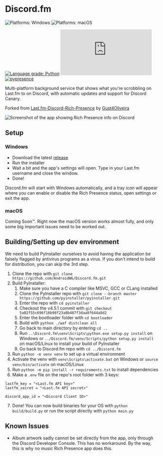 # Discord.fm
![Platforms: Windows](https://img.shields.io/badge/Windows-0078D6?style=for-the-badge&logo=windows&logoColor=white)
![Platforms: macOS](https://img.shields.io/badge/macos-000000?style=for-the-badge&logo=apple&logoColor=white)

[![Language grade: Python](https://img.shields.io/lgtm/grade/python/g/AndroidWG/Discord.fm.svg?logo=lgtm&logoWidth=20&style=flat-square)](https://lgtm.com/projects/g/AndroidWG/Discord.fm/context:python)
![GitHub](https://img.shields.io/github/license/AndroidWG/Discord.fm?style=flat-square)
[![pypresence](https://img.shields.io/badge/using-pypresence-00bb88.svg?style=flat-square&logo=discord&logoWidth=20&logoColor=white)](https://github.com/qwertyquerty/pypresence)

Multi-platform background service that shows what you're scrobbling on Last.fm to on Discord, with automatic updates and support for Discord Canary.

Forked from [Last.fm-Discord-Rich-Presence](https://github.com/Gust4Oliveira/Last.fm-Discord-Rich-Presence) by [Gust4Oliveira](https://github.com/Gust4Oliveira)

![Screenshot of the app showing Rich Presence info on Discord](https://i.imgur.com/t4TCs0T.png)

## Setup
### Windows
- Download the latest [release](https://github.com/AndroidWG/Discord.fm/releases/latest)
- Run the installer
- Wait a bit and the app's settings will open. Type in your Last.fm username and close the window.
- Done!

Discord.fm will start with Windows automatically, and a tray icon will appear where you can enable or disable the Rich Presence status, open settings or exit the app.

### macOS
Coming Soon™. Right now the macOS version works almost fully, and only some big important issues need to be worked out.

## Building/Setting up dev environment
We need to build PyInstaller ourselves to avoid having the application be falsely flagged by antivirus programs as a virus. If you don't intend to build for distribution, you can skip the 3rd step.

1. Clone the repo with `git clone https://github.com/AndroidWG/Discord.fm.git`
2. Build PyInstaller:
    1. Make sure you have a C compiler like MSVC, GCC or CLang installed
    2. Clone the PyInstaller repo with `git clone --branch master https://github.com/pyinstaller/pyinstaller.git`
    3. Enter the repo with `cd pyinstaller`
    4. Checkout the v4.5.1 commit with `git checkout 5a02f55c696f16b98f23a8b487f3daa8f644a8d2`
    5. Enter the bootloader folder with `cd bootloader`
    6. Build with `python ./waf distclean all`
    7. Go back to main directory by entering `cd ..`
    8. Run `..\Discord.fm\venv\Scripts\python.exe setup.py install` on Windows or `../Discord.fm/venv/Scripts/python setup.py install` on macOS/Linux to install your build of PyInstaller
    9. Go back to Discord.fm repo with `cd ../Discord.fm`
3. Run `python -m venv venv` to set up a virtual environment
4. Activate the venv with `venv\Scripts\activate.bat` on Windows or `source venv/bin/activate` on macOS/Linux
5. Run `python -m pip install -r requirements.txt` to install dependencies
6. Make a `.env` file on the repo's root folder with 3 keys:
```
lastfm_key = "<Last.fm API key>"
lastfm_secret = "<Last.fm API secret>"

discord_app_id = "<Discord Client ID>"
```
7. Done! You can now build binaries for your OS with `python build/build.py` or run the script directly with `python main.py`

## Known Issues
- Album artwork sadly cannot be set directly from the app, only through the Discord Developer Console. This has no workaround. By the way, this is why no music Rich Presence app does this.
